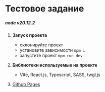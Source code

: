 # Тестовое задание

##### node v20.12.2

1. **Запуск проекта**

   - склонируйте проект
   - установите зависимости `npm i`
   - запустите проект `npm run dev`

2. **Библиотеки используемые на проекте**

   - Vite, React.js, Typescript, SASS, twgl.js

3. [Github Pages](https://altulin.github.io/adict)
